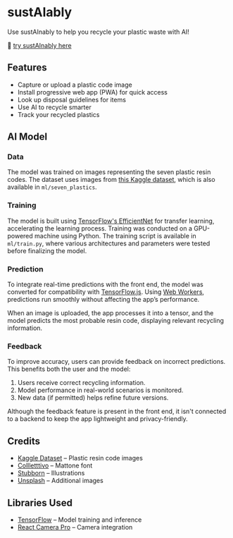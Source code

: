 # sustAIably

Use sustAInably to help you recycle your plastic waste with AI!

🔗 [try sustAInably here](https://myrecyclingrepo.vercel.app/)

## Features

- Capture or upload a plastic code image<br>
- Install progressive web app (PWA) for quick access  <br>
- Look up disposal guidelines for items  <br>
- Use AI to recycle smarter  <br>
- Track your recycled plastics  <br>


## AI Model  

### Data  

The model was trained on images representing the seven plastic resin codes. The dataset uses images from [this Kaggle dataset](https://www.kaggle.com/datasets/piaoya/plastic-recycling-codes), which is also available in `ml/seven_plastics`.  

### Training  

The model is built using [TensorFlow's EfficientNet](https://www.tensorflow.org/api_docs/python/tf/keras/applications/efficientnet_v2/EfficientNetV2B0) for transfer learning, accelerating the learning process. Training was conducted on a GPU-powered machine using Python. The training script is available in `ml/train.py`, where various architectures and parameters were tested before finalizing the model.  

### Prediction  

To integrate real-time predictions with the front end, the model was converted for compatibility with [TensorFlow.js](https://www.tensorflow.org/js). Using [Web Workers](https://github.com/pepperpig183-sketch/my_recycling_repo/blob/main/components/Worker.js), predictions run smoothly without affecting the app’s performance.  

When an image is uploaded, the app processes it into a tensor, and the model predicts the most probable resin code, displaying relevant recycling information.  

### Feedback  

To improve accuracy, users can provide feedback on incorrect predictions. This benefits both the user and the model:  

1. Users receive correct recycling information.  
2. Model performance in real-world scenarios is monitored.  
3. New data (if permitted) helps refine future versions.  

Although the feedback feature is present in the front end, it isn't connected to a backend to keep the app lightweight and privacy-friendly.  

## Credits  

- [Kaggle Dataset](https://www.kaggle.com/datasets/piaoya/plastic-recycling-codes) – Plastic resin code images  
- [Collletttivo](http://collletttivo.it/) – Mattone font  
- [Stubborn](https://stubborn.fun/) – Illustrations  
- [Unsplash](https://unsplash.com/) – Additional images  

## Libraries Used  

- [TensorFlow](https://www.tensorflow.org/) – Model training and inference  
- [React Camera Pro](https://github.com/purple-technology/react-camera-pro) – Camera integration  

